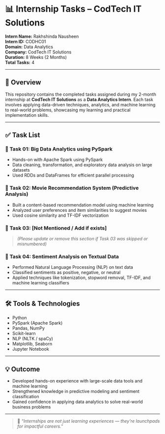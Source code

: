# 📊 Internship Tasks – CodTech IT Solutions

**Intern Name:** Rakhshinda Nausheen  
**Intern ID:** CODHC01  
**Domain:** Data Analytics  
**Company:** CodTech IT Solutions  
**Duration:** 8 Weeks (2 Months)  
**Total Tasks:** 4

---

## 📝 Overview

This repository contains the completed tasks assigned during my 2-month internship at **CodTech IT Solutions** as a **Data Analytics Intern**. Each task involves applying data-driven techniques, analytics, and machine learning to real-world problems, showcasing my learning and practical implementation skills.

---

## ✅ Task List

### 🔹 **Task 01: Big Data Analytics using PySpark**
- Hands-on with Apache Spark using PySpark
- Data cleaning, transformation, and exploratory data analysis on large datasets
- Used RDDs and DataFrames for efficient parallel processing

### 🔹 **Task 02: Movie Recommendation System (Predictive Analysis)**
- Built a content-based recommendation model using machine learning
- Analyzed user preferences and item similarities to suggest movies
- Used cosine similarity and TF-IDF vectorization

### 🔹 **Task 03: [Not Mentioned / Add if exists]**
> _(Please update or remove this section if Task 03 was skipped or misnumbered)_

### 🔹 **Task 04: Sentiment Analysis on Textual Data**
- Performed Natural Language Processing (NLP) on text data
- Classified sentiments as positive, negative, or neutral
- Applied techniques like tokenization, stopword removal, TF-IDF, and machine learning classifiers

---

## 🛠️ Tools & Technologies

- Python  
- PySpark (Apache Spark)  
- Pandas, NumPy  
- Scikit-learn  
- NLP (NLTK / spaCy)  
- Matplotlib, Seaborn  
- Jupyter Notebook  


---

## 💡 Outcome

- Developed hands-on experience with large-scale data tools and machine learning
- Strengthened knowledge in predictive modeling and sentiment classification
- Gained confidence in applying data analytics to solve real-world business problems

---

> 🎯 *“Internships are not just learning experiences — they're launchpads for impactful careers.”*


